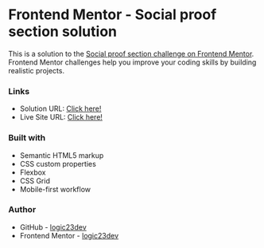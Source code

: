 # Frontend Mentor - Social proof section solution

This is a solution to the [Social proof section challenge on Frontend Mentor](https://www.frontendmentor.io/challenges/social-proof-section-6e0qTv_bA). Frontend Mentor challenges help you improve your coding skills by building realistic projects.

### Links

- Solution URL: [Click here!](https://github.com/logic23dev/social-proof-section)
- Live Site URL: [Click here!](https://logic23dev.github.io/social-proof-section/)

### Built with

- Semantic HTML5 markup
- CSS custom properties
- Flexbox
- CSS Grid
- Mobile-first workflow

### Author

- GitHub - [logic23dev](https://github.com/logic23dev)
- Frontend Mentor - [logic23dev](https://www.frontendmentor.io/profile/logic23dev)
